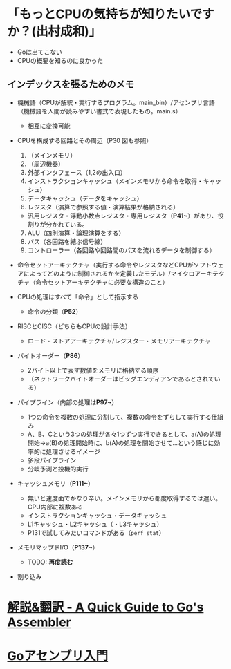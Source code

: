 # 「もっとCPUの気持ちが知りたいですか？(出村成和)」
- Goは出てこない
- CPUの概要を知るのに良かった

## インデックスを張るためのメモ
- 機械語（CPUが解釈・実行するプログラム。main_bin）/アセンブリ言語（機械語を人間が読みやすい書式で表現したもの。main.s）
  - 相互に変換可能

- CPUを構成する回路とその周辺（P30 図も参照）
  1. （メインメモリ）
  2. （周辺機器）
  3. 外部インタフェース（1,2の出入口）
  4. インストラクションキャッシュ（メインメモリから命令を取得・キャッシュ）
  5. データキャッシュ（データをキャッシュ）
  6. レジスタ（演算で参照する値・演算結果が格納される）
    - 汎用レジスタ・浮動小数点レジスタ・専用レジスタ（**P41~**）があり、役割りが分かれている。
  7. ALU（四則演算・論理演算をする）
  8. バス（各回路を結ぶ信号線）
  9. コントローラー（各回路や回路間のバスを流れるデータを制御する）

- 命令セットアーキテクチャ（実行する命令やレジスタなどCPUがソフトウェアによってどのように制御されるかを定義したモデル）/マイクロアーキテクチャ（命令セットアーキテクチャに必要な構造のこと）

- CPUの処理はすべて「命令」として指示する
  - 命令の分類（**P52**）

- RISCとCISC（どちらもCPUの設計手法）
  - ロード・ストアアーキテクチャ/レジスター・メモリアーキテクチャ

- バイトオーダー（**P86**）
  - 2バイト以上で表す数値をメモリに格納する順序
  - （ネットワークバイトオーダーはビッグエンディアンであるとされている）

- パイプライン（内部の処理は**P97~**）
  - 1つの命令を複数の処理に分割して、複数の命令をずらして実行する仕組み
  - A、B、Cという3つの処理が各々1つずつ実行できるとして、a(A)の処理開始->a(B)の処理開始時に、b(A)の処理を開始させて...という感じに効率的に処理させるイメージ
  - 多段パイプライン
  - 分岐予測と投機的実行

- キャッシュメモリ（**P111~**）
  - 無いと速度面でかなり辛い。メインメモリから都度取得するでは遅い。CPU内部に複数ある
  - インストラクションキャッシュ・データキャッシュ
  - L1キャッシュ・L2キャッシュ（・L3キャッシュ）
  - P131で試してみたいコマンドがある（`perf stat`）

- メモリマップドI/O（**P137~**）
  - TODO: **再度読む**

- 割り込み

# [解説&翻訳 - A Quick Guide to Go's Assembler](https://zenn.dev/hsaki/articles/godoc-asm-ja)
# [Goアセンブリ入門](https://qiita.com/Akatsuki_py/items/231350711f9ab6eba95e)

